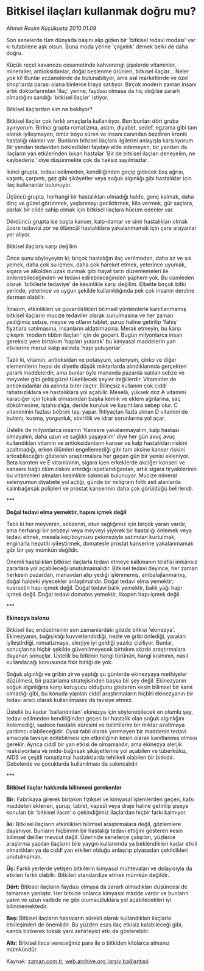 # Bitkisel ilaçları kullanmak doğru mu?

*Ahmet Rasim Küçükusta 2010.01.09*

<tr><td class="metin" colspan="2" style="padding-top: 20px; padding-left: 5px; ">Son senelerde tüm dünyada başını alıp giden bir 'bitkisel tedavi modası' var ki tutabilene aşk olsun. Buna moda yerine 'çılgınlık' demek belki de daha doğru.</td></tr><tr><td class="metin" colspan="2" style="padding-top: 20px; padding-left: 5px; "><p>Küçük reçel kavanozu cesametinde kahverengi şişelerde vitaminler, mineraller, antioksidanlar, doğal beslenme ürünleri, bitkisel ilaçlar... Neler yok ki! Bunlar eczanelerde de bulunabiliyor, ama asıl marketlerde ve özel shop'larda parası olana binlerce liraya satılıyor. Birçok modern zaman insanı artık doktorlarından 'ilaç' yerine, faydası olmasa da hiç değilse zararlı olmadığını sandığı 'bitkisel ilaçlar' istiyor.
<p>Bitkisel ilaçlardan kim ne bekliyor?
<p>Bitkisel ilaçlar çok farklı amaçlarla kullanılıyor. Ben bunları dört gruba ayırıyorum. Birinci grupta romatizma, astım, diyabet, sedef, egzama gibi tam olarak iyileşmeyen, ömür boyu süren ve insanı canından bezdiren kronik hastalığı olanlar var. Bunların bitkisel ilaçlara ilgilerini anlayışla karşılıyorum. Bir yandan tedaviden bekledikleri faydayı elde edemeyen, bir yandan da ilaçların yan etkilerinden bıkan hastalar 'Bir de bitkisel ilaçları deneyelim, ne kaybederiz.' diye düşünmekte çok da haksız sayılmazlar.
<p>İkinci grupta, tedavi edilmeden, kendiliğinden geçip gidecek baş ağrısı, kaşıntı, çarpıntı, gaz gibi şikâyetler veya soğuk algınlığı gibi hastalıklar için ilaç kullananlar bulunuyor.
<p>Üçüncü grupta, herhangi bir hastalıkları olmadığı halde, genç kalmak, daha dinç ve güzel görünmek, yaşlanmayı geciktirmek, kilo vermek, gür saçlara, parlak bir cilde sahip olmak için bitkisel ilaçlara hücum edenler var.
<p>Dördüncü grupta ise başta kanser, kalp-damar ve sinir hastalıkları olmak üzere tedavisi zor ve ölümcül hastalıklara yakalanmamak için çare arayanlar yer alıyor.
<p>Bitkisel ilaçlara karşı değilim
<p>Önce şunu söyleyeyim ki; birçok hastalığın ilaç verilmeden, daha az ve sık yemek, daha çok su içmek, daha çok hareket etmek, yeterince uyumak, sigara ve alkolden uzak durmak gibi hayat tarzı düzenlemeleri ile önlenebileceğinden ve tedavi edilebileceğinden şüphem yok. Bu cümleden olarak 'bitkilerle tedaviye' de kesinlikle karşı değilim. Elbette birçok bitki yerinde, yeterince ve uygun şekilde kullanıldığında pek çok insanın derdine derman olabilir.
<p>İtirazım, etkinlikleri ve güvenilirlikleri bilimsel yöntemlerle kanıtlanmamış bitkisel ilaçların mucize tedaviler olarak sunulmasına ve her zaman yediğimiz sebze, meyve ve otların tablet, şurup haline getirilip 'fahiş' fiyatlara satılmasına, insanların aldatılmasına. Merak etmeyin, bu karşı çıkışım 'modern tıbbın ilaçları' için de geçerli. Bugün milyonlarca insan gereksiz yere birtakım 'hapları yutarak' bu kimyasal maddelerin yan etkilerine maruz kalıp aslında 'hapı yutuyorlar'.
<p>Tabii ki, vitamin, antioksidan ve potasyum, selenyum, çinko ve diğer elementlerin hepsi de diyetle düşük miktarlarda alındıklarında gerçekten yararlı maddelerdir, ama bunlar öyle manavda pazarda satılan sebze ve meyveler gibi gelişigüzel tüketilecek şeyler değillerdir. Vitaminler de antioksidanlar da aslında birer ilaçtır. Bilinçsiz kullanım çok ciddî rahatsızlıklara ve hastalıklara yol açabilir. Meselâ, yüksek doz A vitamini karaciğer için toksik olmasından başka kemik ve eklem ağrılarına, saç dökülmesine, iştahsızlığa, deride kuruluk ve kaşıntılara sebep olur. C vitamininin fazlası böbrek taşı yapar. İhtiyaçtan fazla alınan D vitamini de bulantı, kusma, yorgunluk, sinirlilik ve idrar sorunlarına yol açar.
<p>Üstelik de milyonlarca insanın 'Kansere yakalanmayalım, kalp hastası olmayalım, daha uzun ve sağlıklı yaşayalım' diye her gün avuç avuç kullandıkları vitamin ve antioksidanların kanser ve kalp hastalıkları riskini azaltmadığı, erken ölümleri engellemediği gibi tam aksine kanser riskini artırabileceğini gösteren araştırmalara her geçen gün bir yenisi ekleniyor. Beta karoten ve E vitamininin, sigara içen erkeklerde akciğer kanseri ve kansere bağlı ölüm riskini artırdığı ispatlandığından, artık sigara tiryakilerinin bu vitaminleri almaları kesinlikle sakıncalı bulunuyor. Mucize mineral selenyumun diyabete yol açtığı, günde bir miligram folik asit alanlarda kalınbağırsak polipleri ve prostat kanserinin daha çok görüldüğü belirlendi.
<p>***
<p><b>Doğal tedavi elma yemektir, hapını içmek değil</b>
<p>Tabii ki her meyvenin, sebzenin, otun sağlığımız için birçok yararı vardır, ama herhangi bir sebzeyi veya meyveyi yiyerek bir hastalığı önlemek veya tedavi etmek, mesela keçiboynuzu pekmeziyle astımdan kurtulmak, enginarla hepatiti iyileştirmek, domatesle prostat kanserine yakalanmamak gibi bir şey mümkün değildir.
<p>Önemli hastalıkları bitkisel ilaçlarla tedavi etmeye kalkmanın telafisi imkânsız zararlara yol açabileceği unutulmamalıdır. Bitkisel tedavi deyince, her zaman herkesin pazardan, manavdan alıp yediği işlenmemiş, ambalajlanmamış, doğal haldeki yiyecekler anlaşılmalıdır. Doğal tedavi elma yemektir; kuersetin hapı içmek değil. Doğal tedavi balık yemektir, balık yağı hapı içmek değil. Doğal tedavi domates yemektir, likopen hapı içmek değil. 
<p>***
<p><b>Ekinezya balonu</b>
<p>Bitkisel ilaç endüstrisinin son zamanlardaki gözde bitkisi 'ekinezya'. Ekinezyanın, bağışıklığı kuvvetlendirdiği, nezle ve gribi önlediği, yaraları iyileştirdiği, romatizmaya, alerjiye iyi geldiği yazılıp çiziliyor. Bunlar, sonuçlarına hiçbir şekilde güvenilmeyecek birtakım sözde araştırmalara dayanan sonuçlar. Üstelik bu bitkinin hangi türünün, hangi kısmının, nasıl kullanılacağı konusunda fikir birliği de yok.
<p>Soğuk algınlığı ve gribin zirve yaptığı şu günlerde ekinezyaya methiyeler düzülmesi, bir pazarlama stratejisinden başka bir şey değil. Ekinezyanın soğuk algınlığına karşı koruyucu olduğunu gösteren kesin bilimsel bir kanıt olmadığı gibi, bu konuda yapılan ciddî araştırmaların hiçbiri ekinezyanın bir tedavi aracı olarak kullanılmasını da tavsiye etmez.
<p>Üstelik bu kadar 'ballandırılan' ekinezya için söylenebilecek en olumlu şey, tedavi edilmeden kendiliğinden geçen bir hastalık olan soğuk algınlığını önlemediği, sadece hastalık süresini ve belirtilerini bir miktar azaltmaya yardımcı olabileceğidir. Oysa tabii olarak yenmeyen bir maddenin tedavi amacıyla tavsiye edilebilmesi için etkinliğinin kesin olarak kanıtlanmış olması gerekir. Ayrıca ciddî bir yan etkisi de olmamalıdır; ama ekinezya alerjik reaksiyonlara ve mide-bağırsak şikâyetlerine yol açabilen ve tüberküloz, AIDS ve çeşitli romatizmal hastalıklarda tehlikeli olabilen bir bitkidir. Gebelerde ve çocuklarda kullanılması da sakıncalıdır.
<p>***
<p><b>Bitkisel ilaçlar hakkında bilinmesi gerekenler</b>
<p><b>Bir:</b> Fabrikaya girerek birtakım fiziksel ve kimyasal işlemlerden geçen, katkı maddeleri eklenen, şurup, tablet, kapsül veya draje haline getirilip şişeye konulan bir 'bitkisel ilacın' o çekindiğimiz ilaçlardan hiçbir farkı kalmıyor.
<p><b>İki:</b> Bitkisel ilaçların etkinlikleri bilimsel araştırmalara değil, gözlemlere dayanıyor. Bunların hiçbirinin bir hastalığı tedavi ettiğini gösteren kesin bilimsel deliller mevcut değil. Üzerinde senelerce çalışılan, yüzlerce araştırma yapılan ilaçların bile yaygın kullanımda ya beklendikleri kadar etkili olmadıkları ya da ciddî yan etkileri olduğu anlaşılıp piyasadan çekildikleri unutulmamalı.
<p><b>Üç: </b>Farklı yerlerde yetişen bitkilerin kimyasal muhtevaları ve dolayısıyla da etkileri farklı olabilir. Bitkileri standardize etmek mümkün değildir.
<p><b>Dört: </b>Bitkisel ilaçların faydası olmasa da zararlı olmadıkları düşüncesi de tamamen yanlıştır. Her bitkide onlarca kimyasal madde vardır ve bunların yakın ve uzun vadede ne gibi olumsuzluklara yol açabilecekleri iyi bilinmemektedir.
<p><b>Beş: </b>Bitkisel ilaçların hastaların sürekli olarak kullandıkları ilaçlarla etkileşimleri de önemlidir. Bu yüzden esas ilaç etkisiz kalabileceği gibi, kanda birikerek toksik yani zehirleyici etki de gösterebilir.
<p><b>Altı:</b> Bitkisel ilaca vereceğiniz para ile o bitkiden kilolarca almanız mümkündür.<br/></p></p></p></p></p></p></p></p></p></p></p></p></p></p></p></p></p></p></p></p></p></p></p></p></p></p></p></p></td></tr>

Kaynak: [zaman.com.tr](http://zaman.com.tr/yazar.do?yazino=937649), [web.archive.org (arşiv bağlantısı)](http://web.archive.org/web/20100125015628/http://zaman.com.tr:80/yazar.do?yazino=937649)

